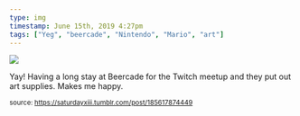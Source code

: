 ```yaml
---
type: img
timestamp: June 15th, 2019 4:27pm
tags: ["Yeg", "beercade", "Nintendo", "Mario", "art"]
---
```

<img src="https://saturdayxiii.github.io/media/185617874449.jpg"/>

Yay!  Having a long stay at Beercade for the Twitch meetup and they put out art supplies.  Makes me happy.
 
      
      
  
<small>source: https://saturdayxiii.tumblr.com/post/185617874449</small>